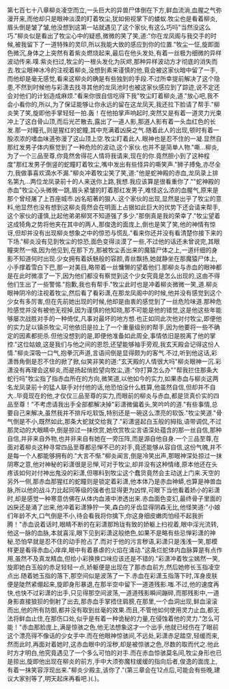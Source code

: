 第七百七十八章柳炎凌空而立,一头巨大的异兽尸体倒在下方,鲜血流淌,血腥之气弥漫开来,而他却只是眼神淡漠的盯着牧尘,犹如俯视掌下的蝼蚁.牧尘也是看着柳炎,眉头倒是皱了皱,他没想到这第一站就遇见了这个家伙,有这么巧吗"当然没这么巧."柳炎似是看出了牧尘心中的疑惑,微微的笑了笑,道:"你在龙凤阁与我交手的时候,被我留下了一道特殊的灵印,所以我能大致的感应到你的位置."牧尘一怔,旋即面色微沉,身体之上突然有着紫炎燃烧起来,最后在他头发处,有着一丝极为细微的异样波动传来.噗.紫炎扫过,牧尘的一根头发化为灰烬,那种异样波动方才彻底的消失而去.牧尘眼神冰冷的注视着柳炎,没想到素来谨慎的他,竟会被这家伙暗中留了一手,而他却是毫无感觉,看来这柳炎的确是有些独到的手段.不过所幸提前解决了这个隐患,不然到时候他与彩潇去找寻其他的龙凤池时也被这家伙感应到了踪迹,说不定还会对他们的计划造成麻烦."看来你很自信吃得下我"牧尘盯着柳炎,道."放心吧,我不会小看你的,所以,为了保证能够让你永远的留在这龙凤天,我还拉下脸请了帮手."柳炎笑了笑,旋即他手掌轻轻一拍.轰！在他拍掌声响起时,突然又是有着一道灵力光束冲上了这白骨山顶,而后光芒散去,露出了一道人影,那道人影有着一头血红色的长发.那一对瞳孔,则是猩红的蛇瞳,其中充满着凶戾之气.随着此人的出现,顿时有着一股浓浓的嗜血味道弥漫了这山顶上空.牧尘盯着此人.眼神也是忍不住的一凝.显然自那红发男子体内察觉到了一种危险的波动,这个家伙.也并不是简单人物."嘶…柳炎,为了一个三品至尊,你竟然舍得花人情将我请来,现在的你.竟然胆小到了这种程度"那红发男子倒竖的蛇瞳盯着牧尘,嘴中发出有些怪异的嘶笑声."狮子搏兔,亦尽全力,我做事喜欢滴水不漏."柳炎冲着牧尘笑了笑,道:"他是蛇神殿的赤血,龙凤录上排名第九…两位龙凤录前十的人来送你上路,我想.我应该算是很看重你了.""蛇神殿的赤血"牧尘心头微微一跳,眉头紧皱的盯着那红发男子,难怪这么浓的血腥气,原来是那个曾经屠了上百座城市.凶名昭著的狠人.这个家伙的出现,显然是出乎了牧尘的意料,他显然也没有想到这柳炎竟然会在明面上占据如此巨大的优势下还会请来帮手,这个家伙的谨慎,比起他弟弟柳冥不知道强了多少."那倒真是我的荣幸了."牧尘望着这成犄角之势将他夹在其中的两人,那俊逸的面庞上,倒也是笑了笑,他的神情有惊讶,但却并没有出现柳炎想象之中的惊恐与慌乱."看来你还并没有看清楚你接下来的下场."柳炎没有见到牧尘的惊恐,面色变得淡漠了一些,不过他的话还未曾说完,其眼瞳突然一缩,因为他见到,在那下方,那被牧尘丢出来的魔猿尸体之上,一道纤细的身影不知道何时出现.少女拥有着妖魅般的容颜,青丝飘扬,她就静坐在那魔猿尸体上,小手撑着雪白下巴,那一对美目,略带着一丝慵懒的望着他们.那柳炎与赤血的眼神都是在此时微凛了一下,因为他们都没有察觉到这个少女究竟是怎么出现的,这由不得他们生出了一些警惕."抱歉,我也有帮手."牧尘此时也是冲着柳炎微微一笑,道.柳炎眼神阴冷的注视着牧尘,然后看了看彩潇,在那龙凤阁中的时候,他并没有感觉到这个少女有多厉害,但在先前她出现的时候,他却是由衷的感觉到了一丝危险味道.那种危险感觉并没有被他无视掉,因为谨慎的他知晓,那不可能是他的错觉,这是他这些年能够屡次战胜对手的一种倚仗,凡事对最坏的地方想.也正如同此次他对付牧尘,即便他的实力足以镇杀牧尘,可他依旧是拉上了一个重量级别的帮手,因为他要将一些不确定的因素都扼杀.但他没想到的是,即便他准备如此周全,事情依旧是脱离了他的掌控."这位姑娘,这是我们与他之间的恩怨,还望能够袖手旁观,我玄天殿会记得这份人情."柳炎深吸一口气,抱拳沉声道,言语间倒是显得颇为的客气.不过,听到他这话,彩潇唇角倒是忍不住的掀了掀,似笑非笑的道:"玄天殿的人情很大吗"柳炎眼神一沉.彩潇没有再理会这柳炎,而是扬起俏脸望向牧尘,道:"你打算怎么办""帮我拦住那条大蛇行吗"牧尘指了指赤血所在的方向,微笑道,以他如今的实力,如果赤血与柳炎这两名龙凤录前十的猛人联手对付他的话,他恐怕没什么胜算,他虽然自信,但却并不自大..毕竟现在的他,才仅仅三品至尊的实力,而眼前的柳炎与赤血,都是货真价实的四品至尊！"不考虑请我出手全部都解决掉"彩潇微偏着头,笑吟吟的道."有些事情,总要自己来解决,虽然我并不排斥吃软饭,特别还是一碗这么漂亮的软饭."牧尘笑道."骨气倒是不小,既然如此,那条大蛇就交给我了."彩潇竖起白玉般的拇指,语带调侃,不过那灵动的大眼睛中,倒是掠过一抹欣赏,她欣赏牧尘言语深处蕴含的那一丝自信,那种自信,并非来自外物,也并非来自有她在一旁压阵,而是源自他自身.一个三品至尊,在面对着柳炎这种寻常四品至尊都忌惮不已的对手,竟还能够从容自信,这份气魄,并不是每一个人都能够拥有的."大言不惭."柳炎闻言,倒是冷笑出声,那眼神深处掠过一抹阴寒之意,他对神秘的彩潇很是忌惮,可对于牧尘,却并没有这种情绪,原本他还在头疼该如何对付神出鬼没的彩潇,但哪料到牧尘这个蠢货竟然会主动送上门来.天空的另外一侧,那赤血那猩红的蛇瞳则是锁定着彩潇,他本体乃是赤血神蟒,也算是神兽血脉,所以他的战斗力比起同等级的强者也显得更为凶悍,可眼下当他看着娇小的彩潇时,却是感觉一种寒意仿佛在从体内血液中渗透出来.赤血面色变幻,最终骨子里面的凶戾还是涌了出来,他冲着彩潇狰狞一笑,森白的牙齿显得阴森无比,他怪笑道:"小娘们年龄不大,口气倒是不小,待会看我将你擒下,你这身细皮嫩肉怕经不起我折腾！"赤血说着话时,眼睛不断的在彩潇那玲珑有致的娇躯上扫视着,眼中淫光流转,他这一脉的血脉,本就喜淫,眼下见到彩潇这般绝色,如果不是略有些忌惮彩潇的神秘,恐怕早就是忍不住的动手抢占了.而对于他的污言秽语,彩潇只是浅浅一笑,那模样更是看得赤血心痒痒,眼中有着暴虐的火焰在涌动."这条烂蛇体内血脉算是有点作用,虽然不及真龙精血,但给小彩换换口味应该还是不错的."彩潇冲着牧尘嫣然一笑,旋即她白玉般的赤足轻轻一点,娇躯便是出现在了那赤血前方,然后她修长玉指凌空点出.随着她玉指的落下,那空间似是波荡了一下.赤血在彩潇玉指落下时,浑身皮肤便是陡然紧绷起来,旋即身形暴退,在那半空中留下一道道残影.嗤.不过,他的速度再快,也快不过彩潇的出手,只见得那空间波荡,一道道残影瞬间蹦碎,而那残影中,一道身影直接狼狈的倒射了出去,那赤血手掌捂住肩膀,在那里,一个血洞出现,鲜血滚滚而出,他的所有防御,都并没有取到丝毫的效果.而且,不管他如何使用灵力止血,都无法将鲜血止住,在那伤口处,似乎是有着一种诡秘的力量,在侵蚀着他的灵力."怎么可能！"赤血那脸庞上,满是惊骇之色,他无法想象这才一个出手,他就已经伤在了眼前这个漂亮得不像话的少女手中.而在他眼神惊骇间,不远处,彩潇赤足踏空,轻缓而来,然而此时,再面对着她时,这赤血眼中的淫秽,却是被惊骇之色,尽数的取而代之.他此时方才明白,他究竟遇见了一个多么可怕的对手.而在赤血惊骇莫名间,牧尘身形也已是掠出,旋即他出现在柳炎的前方,手中大须弥魔柱缓缓的指向后者,俊逸的面庞上,有着一抹笑容浮现出来."柳炎少殿主,该你了."(第三章会在12点后,可能会有些晚,建议大家别等了,明天起床再看吧.)(.)。
